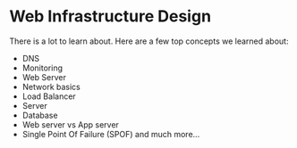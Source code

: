 # Web Infrastructure Design

There is a lot to learn about. Here are a few top concepts we learned about:

- DNS
- Monitoring
- Web Server
- Network basics
- Load Balancer
- Server
- Database
- Web server vs App server
- Single Point Of Failure (SPOF)
and much more...
